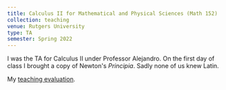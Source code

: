 ```yaml
---
title: Calculus II for Mathematical and Physical Sciences (Math 152)
collection: teaching
venue: Rutgers University
type: TA
semester: Spring 2022
---
```


I was the TA for Calculus II under Professor Alejandro. On the first day of
class I brought a copy of Newton's *Principia*. Sadly none of us knew Latin.

My [teaching evaluation](/files/2022/sp/calc2/eval.pdf).
